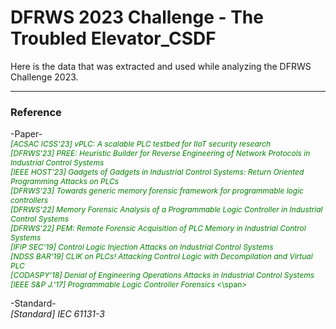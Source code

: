# DFRWS 2023 Challenge - The Troubled Elevator_CSDF

Here is the data that was extracted and used while analyzing the DFRWS Challenge 2023.

---
### Reference
-Paper-  
<span style="font-size: 12px; color: green">*[ACSAC ICSS'23] vPLC: A scalable PLC testbed for IIoT security research*  
*[DFRWS'23] PREE: Heuristic Builder for Reverse Engineering of Network Protocols in Industrial Control Systems*  
*[IEEE HOST'23] Gadgets of Gadgets in Industrial Control Systems: Return Oriented Programming Attacks on PLCs*  
*[DFRWS'23] Towards generic memory forensic framework for programmable logic controllers*  
*[DFRWS'22] Memory Forensic Analysis of a Programmable Logic Controller in Industrial Control Systems*  
*[DFRWS'22] PEM: Remote Forensic Acquisition of PLC Memory in Industrial Control Systems*  
*[IFIP SEC'19] Control Logic Injection Attacks on Industrial Control Systems*  
*[NDSS BAR'19] CLIK on PLCs! Attacking Control Logic with Decompilation and Virtual PLC*  
*[CODASPY'18] Denial of Engineering Operations Attacks in Industrial Control Systems*  
*[IEEE S&P J.'17] Programmable Logic Controller Forensics*  <\span>
  
-Standard-  
*[Standard] IEC 61131-3*
